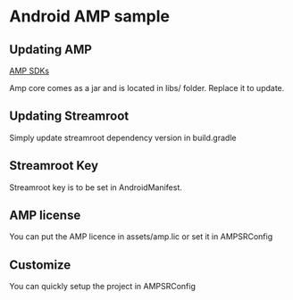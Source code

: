 # Android AMP sample

## Updating AMP

[AMP SDKs](https://mdtp-a.akamaihd.net/amp-android-sdk/premier)

Amp core comes as a jar and is located in libs/ folder. Replace it to update.

## Updating Streamroot

Simply update streamroot dependency version in build.gradle

## Streamroot Key

Streamroot key is to be set in AndroidManifest.

## AMP license

You can put the AMP licence in assets/amp.lic or set it in AMPSRConfig

## Customize

You can quickly setup the project in AMPSRConfig


